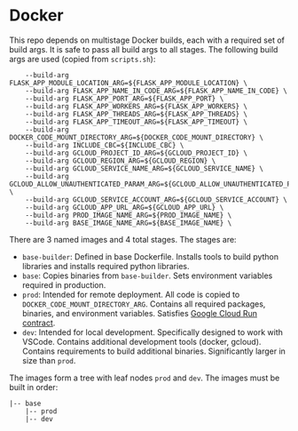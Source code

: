 # Docker
This repo depends on multistage Docker builds, each with a required set of build args.
It is safe to pass all build args to all stages.
The following build args are used (copied from `scripts.sh`):
```
    --build-arg FLASK_APP_MODULE_LOCATION_ARG=${FLASK_APP_MODULE_LOCATION} \
    --build-arg FLASK_APP_NAME_IN_CODE_ARG=${FLASK_APP_NAME_IN_CODE} \
    --build-arg FLASK_APP_PORT_ARG=${FLASK_APP_PORT} \
    --build-arg FLASK_APP_WORKERS_ARG=${FLASK_APP_WORKERS} \
    --build-arg FLASK_APP_THREADS_ARG=${FLASK_APP_THREADS} \
    --build-arg FLASK_APP_TIMEOUT_ARG=${FLASK_APP_TIMEOUT} \
    --build-arg DOCKER_CODE_MOUNT_DIRECTORY_ARG=${DOCKER_CODE_MOUNT_DIRECTORY} \
    --build-arg INCLUDE_CBC=${INCLUDE_CBC} \
    --build-arg GCLOUD_PROJECT_ID_ARG=${GCLOUD_PROJECT_ID} \
    --build-arg GCLOUD_REGION_ARG=${GCLOUD_REGION} \
    --build-arg GCLOUD_SERVICE_NAME_ARG=${GCLOUD_SERVICE_NAME} \
    --build-arg GCLOUD_ALLOW_UNAUTHENTICATED_PARAM_ARG=${GCLOUD_ALLOW_UNAUTHENTICATED_PARAM} \
    --build-arg GCLOUD_SERVICE_ACCOUNT_ARG=${GCLOUD_SERVICE_ACCOUNT} \
    --build-arg GCLOUD_APP_URL_ARG=${GCLOUD_APP_URL} \
    --build-arg PROD_IMAGE_NAME_ARG=${PROD_IMAGE_NAME} \
    --build-arg BASE_IMAGE_NAME_ARG=${BASE_IMAGE_NAME} \
```

There are 3 named images and 4 total stages. The stages are:
- `base-builder`: Defined in base Dockerfile. Installs tools to build python libraries and installs required python libraries.
- `base`: Copies binaries from `base-builder`. Sets environment variables required in production.
- `prod`: Intended for remote deployment. All code is copied to `DOCKER_CODE_MOUNT_DIRECTORY_ARG`. Contains all required packages, binaries, and environment variables. Satisfies [Google Cloud Run contract](https://cloud.google.com/run/docs/reference/container-contract).
- `dev`: Intended for local development. Specifically designed to work with VSCode. Contains additional development tools (docker, gcloud). Contains requirements to build additional binaries. Significantly larger in size than `prod`.

The images form a tree with leaf nodes `prod` and `dev`. The images must be built in order:
```
|-- base
    |-- prod
    |-- dev
```